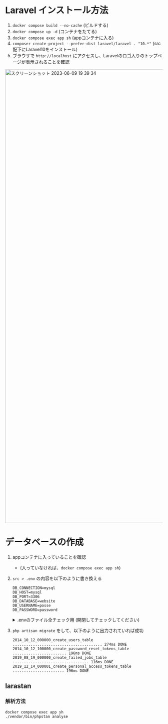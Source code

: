 # Laravel インストール方法
1. `docker compose build --no-cache` (ビルドする)
2. `docker compose up -d` (コンテナをたてる)
3. `docker compose exec app sh` (appコンテナに入る)
4. `composer create-project --prefer-dist laravel/laravel . "10.*"` (src配下にLaravel10をインストール)
5. ブラウザで `http://localhost` にアクセスし、Laravelのロゴ入りのトップページが表示されることを確認

<img width="1446" alt="スクリーンショット 2023-06-09 19 39 34" src="https://github.com/posse-ap/template-ph3-website/assets/33271639/69d42fe3-4e3a-4087-91a9-c55640a2671f">


# データベースの作成
1. appコンテナに入っていることを確認
    - (入っていなければ、`docker compose exec app sh`)
2. `src > .env` の内容を以下のように書き換える
    ```
    DB_CONNECTION=mysql
    DB_HOST=mysql
    DB_PORT=3306
    DB_DATABASE=website
    DB_USERNAME=posse
    DB_PASSWORD=password
    ```

    <details>
        <summary> .envのファイル全チェック用 (開閉してチェックしてください)</summary>
        以下.envの内容 (APP_KEYは全員違う値になります)
    
        ```
            APP_NAME=Laravel
            APP_ENV=local
            APP_KEY=base64:KLUF4cs983/ayoMuNMhObi+nV0iRZdxVoPWtD/M9fdM=
            APP_DEBUG=true
            APP_URL=http://localhost

            LOG_CHANNEL=stack
            LOG_DEPRECATIONS_CHANNEL=null
            LOG_LEVEL=debug

            DB_CONNECTION=mysql
            DB_HOST=mysql
            DB_PORT=3306
            DB_DATABASE=website
            DB_USERNAME=posse
            DB_PASSWORD=password

            BROADCAST_DRIVER=log
            CACHE_DRIVER=file
            FILESYSTEM_DISK=local
            QUEUE_CONNECTION=sync
            SESSION_DRIVER=file
            SESSION_LIFETIME=120

            MEMCACHED_HOST=127.0.0.1

            REDIS_HOST=127.0.0.1
            REDIS_PASSWORD=null
            REDIS_PORT=6379

            MAIL_MAILER=smtp
            MAIL_HOST=mailpit
            MAIL_PORT=1025
            MAIL_USERNAME=null
            MAIL_PASSWORD=null
            MAIL_ENCRYPTION=null
            MAIL_FROM_ADDRESS="hello@example.com"
            MAIL_FROM_NAME="${APP_NAME}"

            AWS_ACCESS_KEY_ID=
            AWS_SECRET_ACCESS_KEY=
            AWS_DEFAULT_REGION=us-east-1
            AWS_BUCKET=
            AWS_USE_PATH_STYLE_ENDPOINT=false

            PUSHER_APP_ID=
            PUSHER_APP_KEY=
            PUSHER_APP_SECRET=
            PUSHER_HOST=
            PUSHER_PORT=443
            PUSHER_SCHEME=https
            PUSHER_APP_CLUSTER=mt1

            VITE_PUSHER_APP_KEY="${PUSHER_APP_KEY}"
            VITE_PUSHER_HOST="${PUSHER_HOST}"
            VITE_PUSHER_PORT="${PUSHER_PORT}"
            VITE_PUSHER_SCHEME="${PUSHER_SCHEME}"
            VITE_PUSHER_APP_CLUSTER="${PUSHER_APP_CLUSTER}"

        ```
    </details>

3. `php artisan migrate` をして、以下のように出力されていれば成功
    ```shell
    2014_10_12_000000_create_users_table ........................................ 274ms DONE
    2014_10_12_100000_create_password_reset_tokens_table ........................ 196ms DONE
    2019_08_19_000000_create_failed_jobs_table .................................. 116ms DONE
    2019_12_14_000001_create_personal_access_tokens_table ....................... 196ms DONE
    ```

## larastan
### 解析方法
```
docker compose exec app sh
./vendor/bin/phpstan analyse
```